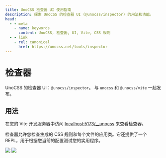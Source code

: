 ```yaml
---
title: UnoCSS 检查器 UI 使用指南
description: 探索 UnoCSS 的检查器 UI (@unocss/inspector) 的用法和功能。
head:
  - - meta
    - name: keywords
      content: UnoCSS, 检查器, UI, Vite, CSS 规则
  - - link
    - rel: canonical
      href: https://unocss.net/tools/inspector
---
```


# 检查器

UnoCSS 的检查器 UI：`@unocss/inspector`。
与 `unocss` 和 `@unocss/vite` 一起发布。

## 用法

在您的 Vite 开发服务器中访问 <a href="http://localhost:5173/__unocss" target="_blank" rel="noreferrer">localhost:5173/\_\_unocss</a> 来查看检查器。

检查器允许您检查生成的 CSS 规则和每个文件的应用类。它还提供了一个 REPL，用于根据您当前的配置测试您的实用程序。

<img src="https://user-images.githubusercontent.com/11247099/140885990-1827f5ce-f12a-4ed4-9d63-e5145a65fb4a.png" loading="lazy">
<img src="https://user-images.githubusercontent.com/11247099/140886020-7014f412-f020-4aed-a169-d025cc1bbcd3.png" loading="lazy">
